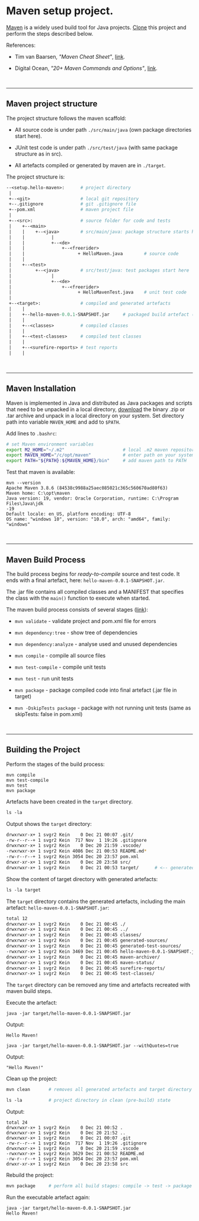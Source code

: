 # Maven setup project.

[Maven](https://maven.apache.org) is a widely used build tool for Java projects.
[Clone](https://github.com/sgra64/setup.hello-maven)
this project and perform the steps described below.

References:

- Tim van Baarsen, *"Maven Cheat Sheet"*,
    [link](https://medium.com/@TimvanBaarsen/maven-cheat-sheet-45942d8c0b86).

- Digital Ocean, *"20+ Maven Commands and Options"*,
    [link](https://www.digitalocean.com/community/tutorials/maven-commands-options-cheat-sheet).



&nbsp;

---
## Maven project structure

The project structure follows the maven scaffold:

- All source code is under path `./src/main/java` (own package directories start here).

- JUnit test code is under path `./src/test/java` (with same package structure as in src).

- All artefacts compiled or generated by maven are in `./target`.

The project structure is:

```perl
--<setup.hello-maven>:      # project directory
 |
 +--<git>                   # local git repository
 +--.gitignore              # git .gitignore file
 +--pom.xml                 # maven project file
 |
 +--<src>:                  # source folder for code and tests
 |    +--<main>
 |    |    +--<java>        # src/main/java: package structure starts here
 |    |          |
 |    |          +--<de>
 |    |              +--<freerider>
 |    |                    + HelloMaven.java        # source code
 |    |
 |    +--<test>
 |         +--<java>        # src/test/java: test packages start here
 |               |
 |               +--<de>
 |                   +--<freerider>
 |                         + HelloMavenTest.java    # unit test code
 |     
 +--<target>:               # compiled and generated artefacts
 |    |
 |    +--hello-maven-0.0.1-SNAPSHOT.jar     # packaged build artefact (.jar)
 |    |
 |    +--<classes>          # compiled classes
 |    |
 |    +--<test-classes>     # compiled test classes
 |    |
 |    +--<surefire-reports> # test reports
 |    |
```

&nbsp;

---

## Maven Installation

Maven is implemented in Java and distributed as Java packages and scripts that
need to be unpacked in a local directory,
[download](https://maven.apache.org/download.cgi)
the binary .zip or .tar archive and unpack in a local directory on your system.
Set directory path into variable `MAVEN_HOME` and add to `$PATH`.

Add lines to `.bashrc`:

```sh
# set Maven environment variables
export M2_HOME="~/.m2"                      # local .m2 maven repository (maven will create)
export MAVEN_HOME="/c/opt/maven"            # enter path on your system
export PATH="${PATH}:${MAVEN_HOME}/bin"     # add maven path to PATH
```

Test that maven is available:

```
mvn --version
Apache Maven 3.8.6 (84538c9988a25aec085021c365c560670ad80f63)
Maven home: C:\opt\maven
Java version: 19, vendor: Oracle Corporation, runtime: C:\Program Files\Java\jdk
-19
Default locale: en_US, platform encoding: UTF-8
OS name: "windows 10", version: "10.0", arch: "amd64", family: "windows"
```


&nbsp;

---

## Maven Build Process

The build process begins for *ready-to-compile* source and test code.
It ends with a final artefact, here: `hello-maven-0.0.1-SNAPSHOT.jar`.

The .jar file contains all compiled classes and a MANIFEST that specifies
the class with the `main()` function to execute when started.

The maven build process consists of several stages
([link](https://www.digitalocean.com/community/tutorials/maven-commands-options-cheat-sheet)):

- `mvn validate` - validate project and pom.xml file for errors

- `mvn dependency:tree` - show tree of dependencies

- `mvn dependency:analyze` - analyse used and unused dependencies

- `mvn compile` - compile all source files

- `mvn test-compile` - compile unit tests

- `mvn test` - run unit tests

- `mvn package` - package compiled code into final artefact (.jar file in target)

- `mvn -DskipTests package` - package with not running unit tests
    (same as skipTests: false in pom.xml)

<!-- 1. `mvn site:site` - generate project web site with test reports -->


&nbsp;

---

## Building the Project

Perform the stages of the build process:

```
mvn compile
mvn test-compile
mvn test
mvn package
```

Artefacts have been created in the `target` directory.

```perl
ls -la
```

Output shows the `target` directory:

```sh
drwxrwxr-x+ 1 svgr2 Kein    0 Dec 21 00:07 .git/
-rw-r--r--+ 1 svgr2 Kein  717 Nov  1 19:26 .gitignore
drwxrwxr-x+ 1 svgr2 Kein    0 Dec 20 21:59 .vscode/
-rwxrwxr-x+ 1 svgr2 Kein 4086 Dec 21 00:53 README.md*
-rw-r--r--+ 1 svgr2 Kein 3054 Dec 20 23:57 pom.xml
drwxr-xr-x+ 1 svgr2 Kein    0 Dec 20 23:58 src/
drwxrwxr-x+ 1 svgr2 Kein    0 Dec 21 00:53 target/      # <-- generated artefacts
```

Show the content of target directory with generated artefacts:

```perl
ls -la target
```

The `target` directory contains the generated artefacts, including the
main artefact: `hello-maven-0.0.1-SNAPSHOT.jar`:

```sh
total 12
drwxrwxr-x+ 1 svgr2 Kein    0 Dec 21 00:45 ./
drwxrwxr-x+ 1 svgr2 Kein    0 Dec 21 00:45 ../
drwxrwxr-x+ 1 svgr2 Kein    0 Dec 21 00:45 classes/
drwxrwxr-x+ 1 svgr2 Kein    0 Dec 21 00:45 generated-sources/
drwxrwxr-x+ 1 svgr2 Kein    0 Dec 21 00:45 generated-test-sources/
-rwxrwxr-x+ 1 svgr2 Kein 3469 Dec 21 00:45 hello-maven-0.0.1-SNAPSHOT.jar*  # <-- .jar
drwxrwxr-x+ 1 svgr2 Kein    0 Dec 21 00:45 maven-archiver/
drwxrwxr-x+ 1 svgr2 Kein    0 Dec 21 00:45 maven-status/
drwxrwxr-x+ 1 svgr2 Kein    0 Dec 21 00:45 surefire-reports/
drwxrwxr-x+ 1 svgr2 Kein    0 Dec 21 00:45 test-classes/
```

The `target` directory can be removed any time and artefacts recreated with
maven build steps.

Execute the artefact:

```
java -jar target/hello-maven-0.0.1-SNAPSHOT.jar
```

Output:

```
Hello Maven!
```

```
java -jar target/hello-maven-0.0.1-SNAPSHOT.jar --withQuotes=true
```

Output:

```
"Hello Maven!"
```

Clean up the project:

```perl
mvn clean       # removes all generated artefacts and target directory
```

```perl
ls -la          # project directory in clean (pre-build) state
```

Output:

```
total 24
drwxrwxr-x+ 1 svgr2 Kein    0 Dec 21 00:52 .
drwxrwxr-x+ 1 svgr2 Kein    0 Dec 20 21:52 ..
drwxrwxr-x+ 1 svgr2 Kein    0 Dec 21 00:07 .git
-rw-r--r--+ 1 svgr2 Kein  717 Nov  1 19:26 .gitignore
drwxrwxr-x+ 1 svgr2 Kein    0 Dec 20 21:59 .vscode
-rwxrwxr-x+ 1 svgr2 Kein 3629 Dec 21 00:52 README.md
-rw-r--r--+ 1 svgr2 Kein 3054 Dec 20 23:57 pom.xml
drwxr-xr-x+ 1 svgr2 Kein    0 Dec 20 23:58 src
```


Rebuild the project:

```sh
mvn package     # perform all build stages: compile -> test -> package
```

Run the executable artefact again:

```
java -jar target/hello-maven-0.0.1-SNAPSHOT.jar
Hello Maven!
```
